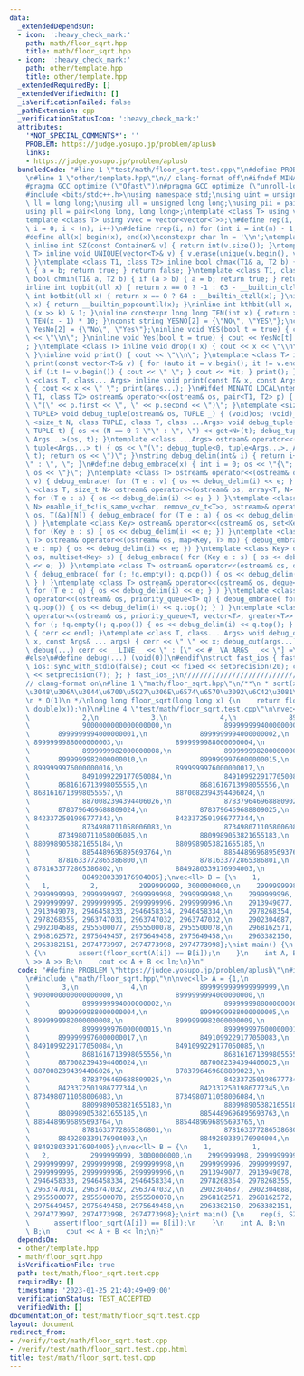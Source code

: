 ```yaml
---
data:
  _extendedDependsOn:
  - icon: ':heavy_check_mark:'
    path: math/floor_sqrt.hpp
    title: math/floor_sqrt.hpp
  - icon: ':heavy_check_mark:'
    path: other/template.hpp
    title: other/template.hpp
  _extendedRequiredBy: []
  _extendedVerifiedWith: []
  _isVerificationFailed: false
  _pathExtension: cpp
  _verificationStatusIcon: ':heavy_check_mark:'
  attributes:
    '*NOT_SPECIAL_COMMENTS*': ''
    PROBLEM: https://judge.yosupo.jp/problem/aplusb
    links:
    - https://judge.yosupo.jp/problem/aplusb
  bundledCode: "#line 1 \"test/math/floor_sqrt.test.cpp\"\n#define PROBLEM \"https://judge.yosupo.jp/problem/aplusb\"\
    \n#line 1 \"other/template.hpp\"\n// clang-format off\n#ifndef MINATO_LOCAL\n\
    #pragma GCC optimize (\"Ofast\")\n#pragma GCC optimize (\"unroll-loops\")\n#endif\n\
    #include <bits/stdc++.h>\nusing namespace std;\nusing uint = unsigned int;\nusing\
    \ ll = long long;\nusing ull = unsigned long long;\nusing pii = pair<int, int>;\n\
    using pll = pair<long long, long long>;\ntemplate <class T> using vec = vector<T>;\n\
    template <class T> using vvec = vector<vector<T>>;\n#define rep(i, n) for (int\
    \ i = 0; i < (n); i++)\n#define rrep(i, n) for (int i = int(n) - 1; i >= 0; i--)\n\
    #define all(x) begin(x), end(x)\nconstexpr char ln = '\\n';\ntemplate <class Container>\
    \ inline int SZ(const Container& v) { return int(v.size()); }\ntemplate <class\
    \ T> inline void UNIQUE(vector<T>& v) { v.erase(unique(v.begin(), v.end()), v.end());\
    \ }\ntemplate <class T1, class T2> inline bool chmax(T1& a, T2 b) { if (a < b)\
    \ { a = b; return true; } return false; }\ntemplate <class T1, class T2> inline\
    \ bool chmin(T1& a, T2 b) { if (a > b) { a = b; return true; } return false; }\n\
    inline int topbit(ull x) { return x == 0 ? -1 : 63 - __builtin_clzll(x); }\ninline\
    \ int botbit(ull x) { return x == 0 ? 64 : __builtin_ctzll(x); }\ninline int popcount(ull\
    \ x) { return __builtin_popcountll(x); }\ninline int kthbit(ull x, int k) { return\
    \ (x >> k) & 1; }\ninline constexpr long long TEN(int x) { return x == 0 ? 1 :\
    \ TEN(x - 1) * 10; }\nconst string YESNO[2] = {\"NO\", \"YES\"};\nconst string\
    \ YesNo[2] = {\"No\", \"Yes\"};\ninline void YES(bool t = true) { cout << YESNO[t]\
    \ << \"\\n\"; }\ninline void Yes(bool t = true) { cout << YesNo[t] << \"\\n\"\
    ; }\ntemplate <class T> inline void drop(T x) { cout << x << \"\\n\"; exit(0);\
    \ }\ninline void print() { cout << \"\\n\"; }\ntemplate <class T> inline void\
    \ print(const vector<T>& v) { for (auto it = v.begin(); it != v.end(); ++it) {\
    \ if (it != v.begin()) { cout << \" \"; } cout << *it; } print(); }\ntemplate\
    \ <class T, class... Args> inline void print(const T& x, const Args& ... args)\
    \ { cout << x << \" \"; print(args...); }\n#ifdef MINATO_LOCAL\ntemplate <class\
    \ T1, class T2> ostream& operator<<(ostream& os, pair<T1, T2> p) { return os <<\
    \ \"(\" << p.first << \", \" << p.second << \")\"; }\ntemplate <size_t N, class\
    \ TUPLE> void debug_tuple(ostream& os, TUPLE _) { (void)os; (void)_; }\ntemplate\
    \ <size_t N, class TUPLE, class T, class ...Args> void debug_tuple(ostream &os,\
    \ TUPLE t) { os << (N == 0 ? \"\" : \", \") << get<N>(t); debug_tuple<N + 1, TUPLE,\
    \ Args...>(os, t); }\ntemplate <class ...Args> ostream& operator<<(ostream& os,\
    \ tuple<Args...> t) { os << \"(\"; debug_tuple<0, tuple<Args...>, Args...>(os,\
    \ t); return os << \")\"; }\nstring debug_delim(int& i) { return i++ == 0 ? \"\
    \" : \", \"; }\n#define debug_embrace(x) { int i = 0; os << \"{\";  { x } return\
    \ os << \"}\"; }\ntemplate <class T> ostream& operator<<(ostream& os, vector<T>\
    \ v) { debug_embrace( for (T e : v) { os << debug_delim(i) << e; } ) }\ntemplate\
    \ <class T, size_t N> ostream& operator<<(ostream& os, array<T, N> a) { debug_embrace(\
    \ for (T e : a) { os << debug_delim(i) << e; } ) }\ntemplate <class T, size_t\
    \ N> enable_if_t<!is_same_v<char, remove_cv_t<T>>, ostream>& operator<<(ostream&\
    \ os, T(&a)[N]) { debug_embrace( for (T e : a) { os << debug_delim(i) << e; }\
    \ ) }\ntemplate <class Key> ostream& operator<<(ostream& os, set<Key> s) { debug_embrace(\
    \ for (Key e : s) { os << debug_delim(i) << e; }) }\ntemplate <class Key, class\
    \ T> ostream& operator<<(ostream& os, map<Key, T> mp) { debug_embrace( for (auto\
    \ e : mp) { os << debug_delim(i) << e; }) }\ntemplate <class Key> ostream& operator<<(ostream&\
    \ os, multiset<Key> s) { debug_embrace( for (Key e : s) { os << debug_delim(i)\
    \ << e; }) }\ntemplate <class T> ostream& operator<<(ostream& os, queue<T> q)\
    \ { debug_embrace( for (; !q.empty(); q.pop()) { os << debug_delim(i) << q.front();\
    \ } ) }\ntemplate <class T> ostream& operator<<(ostream& os, deque<T> q) { debug_embrace(\
    \ for (T e : q) { os << debug_delim(i) << e; } ) }\ntemplate <class T> ostream&\
    \ operator<<(ostream& os, priority_queue<T> q) { debug_embrace( for (; !q.empty();\
    \ q.pop()) { os << debug_delim(i) << q.top(); } ) }\ntemplate <class T> ostream&\
    \ operator<<(ostream& os, priority_queue<T, vector<T>, greater<T>> q) { debug_embrace(\
    \ for (; !q.empty(); q.pop()) { os << debug_delim(i) << q.top(); } ) }\nvoid debug_out()\
    \ { cerr << endl; }\ntemplate <class T, class... Args> void debug_out(const T&\
    \ x, const Args& ... args) { cerr << \" \" << x; debug_out(args...); }\n#define\
    \ debug(...) cerr << __LINE__ << \" : [\" << #__VA_ARGS__ << \"] =\", debug_out(__VA_ARGS__)\n\
    #else\n#define debug(...) (void(0))\n#endif\nstruct fast_ios { fast_ios() { cin.tie(nullptr);\
    \ ios::sync_with_stdio(false); cout << fixed << setprecision(20); cerr << fixed\
    \ << setprecision(7); }; } fast_ios_;\n///////////////////////////////////////////////////////////////////////////////////////////////////////////////////////////////////////////////////////////////////////////////////////////\n\
    // clang-format on\n#line 1 \"math/floor_sqrt.hpp\"\n/**\n * sqrt(x) \u3092\u8D85\
    \u3048\u306A\u3044\u6700\u5927\u306E\u6574\u6570\u3092\u6C42\u3081\u308B\u3002\
    \n * O(1)\n */\nlong long floor_sqrt(long long x) {\n    return floor(sqrt((long\
    \ double)x));\n}\n#line 4 \"test/math/floor_sqrt.test.cpp\"\n\nvec<ll> A = {1,\n\
    \             2,\n             3,\n             4,\n             8999999999999999999,\n\
    \             9000000000000000000,\n             8999999994000000000,\n      \
    \       8999999994000000001,\n             8999999994000000002,\n            \
    \ 8999999988000000003,\n             8999999988000000004,\n             8999999988000000005,\n\
    \             8999999982000000008,\n             8999999982000000009,\n      \
    \       8999999982000000010,\n             8999999976000000015,\n            \
    \ 8999999976000000016,\n             8999999976000000017,\n             8491099229177050083,\n\
    \             8491099229177050084,\n             8491099229177050085,\n      \
    \       8681616713998055555,\n             8681616713998055556,\n            \
    \ 8681616713998055557,\n             8870082394394406024,\n             8870082394394406025,\n\
    \             8870082394394406026,\n             8783796469688809023,\n      \
    \       8783796469688809024,\n             8783796469688809025,\n            \
    \ 8423372501986777343,\n             8423372501986777344,\n             8423372501986777345,\n\
    \             8734980711058006083,\n             8734980711058006084,\n      \
    \       8734980711058006085,\n             8809989053821655183,\n            \
    \ 8809989053821655184,\n             8809989053821655185,\n             8854489696895693763,\n\
    \             8854489696895693764,\n             8854489696895693765,\n      \
    \       8781633772865386800,\n             8781633772865386801,\n            \
    \ 8781633772865386802,\n             8849280339176904003,\n             8849280339176904004,\n\
    \             8849280339176904005};\nvec<ll> B = {\n    1,          1,       \
    \   1,          2,          2999999999, 3000000000,\n    2999999998, 2999999999,\
    \ 2999999999, 2999999997, 2999999998, 2999999998,\n    2999999996, 2999999997,\
    \ 2999999997, 2999999995, 2999999996, 2999999996,\n    2913949077, 2913949078,\
    \ 2913949078, 2946458333, 2946458334, 2946458334,\n    2978268354, 2978268355,\
    \ 2978268355, 2963747031, 2963747032, 2963747032,\n    2902304687, 2902304688,\
    \ 2902304688, 2955500077, 2955500078, 2955500078,\n    2968162571, 2968162572,\
    \ 2968162572, 2975649457, 2975649458, 2975649458,\n    2963382150, 2963382151,\
    \ 2963382151, 2974773997, 2974773998, 2974773998};\nint main() {\n    rep(i, SZ(A))\
    \ {\n        assert(floor_sqrt(A[i]) == B[i]);\n    }\n    int A, B;\n    cin\
    \ >> A >> B;\n    cout << A + B << ln;\n}\n"
  code: "#define PROBLEM \"https://judge.yosupo.jp/problem/aplusb\"\n#include \"other/template.hpp\"\
    \n#include \"math/floor_sqrt.hpp\"\n\nvec<ll> A = {1,\n             2,\n     \
    \        3,\n             4,\n             8999999999999999999,\n            \
    \ 9000000000000000000,\n             8999999994000000000,\n             8999999994000000001,\n\
    \             8999999994000000002,\n             8999999988000000003,\n      \
    \       8999999988000000004,\n             8999999988000000005,\n            \
    \ 8999999982000000008,\n             8999999982000000009,\n             8999999982000000010,\n\
    \             8999999976000000015,\n             8999999976000000016,\n      \
    \       8999999976000000017,\n             8491099229177050083,\n            \
    \ 8491099229177050084,\n             8491099229177050085,\n             8681616713998055555,\n\
    \             8681616713998055556,\n             8681616713998055557,\n      \
    \       8870082394394406024,\n             8870082394394406025,\n            \
    \ 8870082394394406026,\n             8783796469688809023,\n             8783796469688809024,\n\
    \             8783796469688809025,\n             8423372501986777343,\n      \
    \       8423372501986777344,\n             8423372501986777345,\n            \
    \ 8734980711058006083,\n             8734980711058006084,\n             8734980711058006085,\n\
    \             8809989053821655183,\n             8809989053821655184,\n      \
    \       8809989053821655185,\n             8854489696895693763,\n            \
    \ 8854489696895693764,\n             8854489696895693765,\n             8781633772865386800,\n\
    \             8781633772865386801,\n             8781633772865386802,\n      \
    \       8849280339176904003,\n             8849280339176904004,\n            \
    \ 8849280339176904005};\nvec<ll> B = {\n    1,          1,          1,       \
    \   2,          2999999999, 3000000000,\n    2999999998, 2999999999, 2999999999,\
    \ 2999999997, 2999999998, 2999999998,\n    2999999996, 2999999997, 2999999997,\
    \ 2999999995, 2999999996, 2999999996,\n    2913949077, 2913949078, 2913949078,\
    \ 2946458333, 2946458334, 2946458334,\n    2978268354, 2978268355, 2978268355,\
    \ 2963747031, 2963747032, 2963747032,\n    2902304687, 2902304688, 2902304688,\
    \ 2955500077, 2955500078, 2955500078,\n    2968162571, 2968162572, 2968162572,\
    \ 2975649457, 2975649458, 2975649458,\n    2963382150, 2963382151, 2963382151,\
    \ 2974773997, 2974773998, 2974773998};\nint main() {\n    rep(i, SZ(A)) {\n  \
    \      assert(floor_sqrt(A[i]) == B[i]);\n    }\n    int A, B;\n    cin >> A >>\
    \ B;\n    cout << A + B << ln;\n}"
  dependsOn:
  - other/template.hpp
  - math/floor_sqrt.hpp
  isVerificationFile: true
  path: test/math/floor_sqrt.test.cpp
  requiredBy: []
  timestamp: '2023-01-25 21:40:49+09:00'
  verificationStatus: TEST_ACCEPTED
  verifiedWith: []
documentation_of: test/math/floor_sqrt.test.cpp
layout: document
redirect_from:
- /verify/test/math/floor_sqrt.test.cpp
- /verify/test/math/floor_sqrt.test.cpp.html
title: test/math/floor_sqrt.test.cpp
---
```

